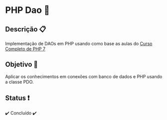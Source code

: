 # PHP Dao :floppy_disk:
## Descrição 📋
Implementação de DAOs em PHP usando como base as aulas do [Curso Completo de PHP 7](https://www.udemy.com/course/curso-php-7-online/)
## Objetivo :triangular_flag_on_post:
Aplicar os conhecimentos em conexões com banco de dados e PHP usando a classe PDO.
## Status ❗
:heavy_check_mark: Concluído :heavy_check_mark:
